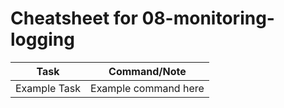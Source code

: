 # Cheatsheet for 08-monitoring-logging

| Task         | Command/Note                           |
|--------------|---------------------------------------|
| Example Task | Example command here                  |

